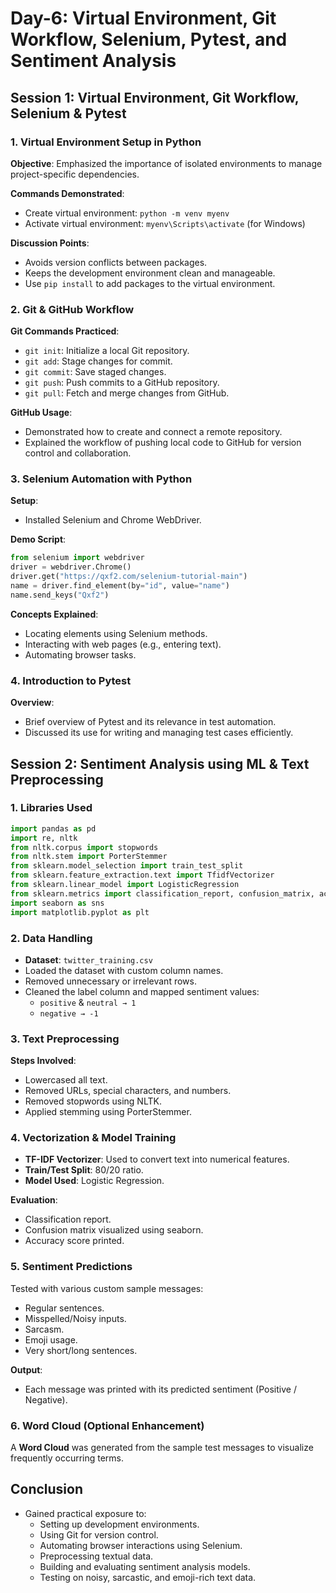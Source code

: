 
# Day-6: Virtual Environment, Git Workflow, Selenium, Pytest, and Sentiment Analysis

## Session 1: Virtual Environment, Git Workflow, Selenium & Pytest

### 1. Virtual Environment Setup in Python
**Objective**: Emphasized the importance of isolated environments to manage project-specific dependencies.

**Commands Demonstrated**:
- Create virtual environment: `python -m venv myenv`
- Activate virtual environment: `myenv\Scripts\activate` (for Windows)

**Discussion Points**:
- Avoids version conflicts between packages.
- Keeps the development environment clean and manageable.
- Use `pip install` to add packages to the virtual environment.

### 2. Git & GitHub Workflow
**Git Commands Practiced**:
- `git init`: Initialize a local Git repository.
- `git add`: Stage changes for commit.
- `git commit`: Save staged changes.
- `git push`: Push commits to a GitHub repository.
- `git pull`: Fetch and merge changes from GitHub.

**GitHub Usage**:
- Demonstrated how to create and connect a remote repository.
- Explained the workflow of pushing local code to GitHub for version control and collaboration.

### 3. Selenium Automation with Python
**Setup**:
- Installed Selenium and Chrome WebDriver.

**Demo Script**:
```python
from selenium import webdriver
driver = webdriver.Chrome()
driver.get("https://qxf2.com/selenium-tutorial-main")
name = driver.find_element(by="id", value="name")
name.send_keys("Qxf2")
```

**Concepts Explained**:
- Locating elements using Selenium methods.
- Interacting with web pages (e.g., entering text).
- Automating browser tasks.

### 4. Introduction to Pytest
**Overview**:
- Brief overview of Pytest and its relevance in test automation.
- Discussed its use for writing and managing test cases efficiently.

## Session 2: Sentiment Analysis using ML & Text Preprocessing

### 1. Libraries Used
```python
import pandas as pd
import re, nltk
from nltk.corpus import stopwords
from nltk.stem import PorterStemmer
from sklearn.model_selection import train_test_split
from sklearn.feature_extraction.text import TfidfVectorizer
from sklearn.linear_model import LogisticRegression
from sklearn.metrics import classification_report, confusion_matrix, accuracy_score
import seaborn as sns
import matplotlib.pyplot as plt
```

### 2. Data Handling
- **Dataset**: `twitter_training.csv`
- Loaded the dataset with custom column names.
- Removed unnecessary or irrelevant rows.
- Cleaned the label column and mapped sentiment values:
  - `positive` & `neutral → 1`
  - `negative → -1`

### 3. Text Preprocessing
**Steps Involved**:
- Lowercased all text.
- Removed URLs, special characters, and numbers.
- Removed stopwords using NLTK.
- Applied stemming using PorterStemmer.

### 4. Vectorization & Model Training
- **TF-IDF Vectorizer**: Used to convert text into numerical features.
- **Train/Test Split**: 80/20 ratio.
- **Model Used**: Logistic Regression.

**Evaluation**:
- Classification report.
- Confusion matrix visualized using seaborn.
- Accuracy score printed.

### 5. Sentiment Predictions
Tested with various custom sample messages:
- Regular sentences.
- Misspelled/Noisy inputs.
- Sarcasm.
- Emoji usage.
- Very short/long sentences.

**Output**:
- Each message was printed with its predicted sentiment (Positive / Negative).

### 6. Word Cloud (Optional Enhancement)
A **Word Cloud** was generated from the sample test messages to visualize frequently occurring terms.

## Conclusion
- Gained practical exposure to:
  - Setting up development environments.
  - Using Git for version control.
  - Automating browser interactions using Selenium.
  - Preprocessing textual data.
  - Building and evaluating sentiment analysis models.
  - Testing on noisy, sarcastic, and emoji-rich text data.
```
